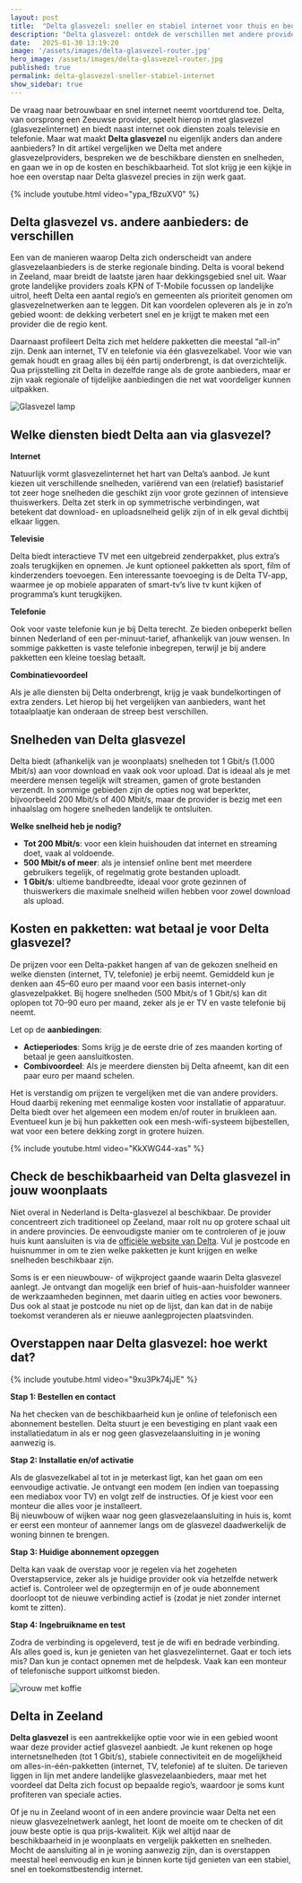 ```yaml
---
layout: post
title:  "Delta glasvezel: sneller en stabiel internet voor thuis en bedrijf"
description: "Delta glasvezel: ontdek de verschillen met andere providers, beschikbare diensten, snelheden, kosten en hoe je overstapt in jouw regio."
date:   2025-01-30 13:19:20
image: '/assets/images/delta-glasvezel-router.jpg'
hero_image: /assets/images/delta-glasvezel-router.jpg
published: true
permalink: delta-glasvezel-sneller-stabiel-internet
show_sidebar: true
---
```


De vraag naar betrouwbaar en snel internet neemt voortdurend toe. Delta, van oorsprong een Zeeuwse provider, speelt hierop in met glasvezel (glasvezelinternet) en biedt naast internet ook diensten zoals televisie en telefonie. Maar wat maakt **Delta glasvezel** nu eigenlijk anders dan andere aanbieders? In dit artikel vergelijken we Delta met andere glasvezelproviders, bespreken we de beschikbare diensten en snelheden, en gaan we in op de kosten en beschikbaarheid. Tot slot krijg je een kijkje in hoe een overstap naar Delta glasvezel precies in zijn werk gaat.

{% include youtube.html video="ypa_fBzuXV0" %}

## Delta glasvezel vs. andere aanbieders: de verschillen

Een van de manieren waarop Delta zich onderscheidt van andere glasvezelaanbieders is de sterke regionale binding. Delta is vooral bekend in Zeeland, maar breidt de laatste jaren haar dekkingsgebied snel uit. Waar grote landelijke providers zoals KPN of T-Mobile focussen op landelijke uitrol, heeft Delta een aantal regio’s en gemeenten als prioriteit genomen om glasvezelnetwerken aan te leggen. Dit kan voordelen opleveren als je in zo’n gebied woont: de dekking verbetert snel en je krijgt te maken met een provider die de regio kent.

Daarnaast profileert Delta zich met heldere pakketten die meestal “all-in” zijn. Denk aan internet, TV en telefonie via één glasvezelkabel. Voor wie van gemak houdt en graag alles bij één partij onderbrengt, is dat overzichtelijk. Qua prijsstelling zit Delta in dezelfde range als de grote aanbieders, maar er zijn vaak regionale of tijdelijke aanbiedingen die net wat voordeliger kunnen uitpakken.

![Glasvezel lamp](/assets/images/glasvezel-lamp-ding.jpg)

## Welke diensten biedt Delta aan via glasvezel?

**Internet**

Natuurlijk vormt glasvezelinternet het hart van Delta’s aanbod. Je kunt kiezen uit verschillende snelheden, variërend van een (relatief) basistarief tot zeer hoge snelheden die geschikt zijn voor grote gezinnen of intensieve thuiswerkers. Delta zet sterk in op symmetrische verbindingen, wat betekent dat download- en uploadsnelheid gelijk zijn of in elk geval dichtbij elkaar liggen.

**Televisie**

Delta biedt interactieve TV met een uitgebreid zenderpakket, plus extra’s zoals terugkijken en opnemen. Je kunt optioneel pakketten als sport, film of kinderzenders toevoegen. Een interessante toevoeging is de Delta TV-app, waarmee je op mobiele apparaten of smart-tv’s live tv kunt kijken of programma’s kunt terugkijken.

**Telefonie**

Ook voor vaste telefonie kun je bij Delta terecht. Ze bieden onbeperkt bellen binnen Nederland of een per-minuut-tarief, afhankelijk van jouw wensen. In sommige pakketten is vaste telefonie inbegrepen, terwijl je bij andere pakketten een kleine toeslag betaalt.

**Combinatievoordeel**

Als je alle diensten bij Delta onderbrengt, krijg je vaak bundelkortingen of extra zenders. Let hierop bij het vergelijken van aanbieders, want het totaalplaatje kan onderaan de streep best verschillen.

## Snelheden van Delta glasvezel

Delta biedt (afhankelijk van je woonplaats) snelheden tot 1 Gbit/s (1.000 Mbit/s) aan voor download en vaak ook voor upload. Dat is ideaal als je met meerdere mensen tegelijk wilt streamen, gamen of grote bestanden verzendt. In sommige gebieden zijn de opties nog wat beperkter, bijvoorbeeld 200 Mbit/s of 400 Mbit/s, maar de provider is bezig met een inhaalslag om hogere snelheden landelijk te ontsluiten.

**Welke snelheid heb je nodig?**

- **Tot 200 Mbit/s**: voor een klein huishouden dat internet en streaming doet, vaak al voldoende.
- **500 Mbit/s of meer**: als je intensief online bent met meerdere gebruikers tegelijk, of regelmatig grote bestanden uploadt.
- **1 Gbit/s**: ultieme bandbreedte, ideaal voor grote gezinnen of thuiswerkers die maximale snelheid willen hebben voor zowel download als upload.

## Kosten en pakketten: wat betaal je voor Delta glasvezel?

De prijzen voor een Delta-pakket hangen af van de gekozen snelheid en welke diensten (internet, TV, telefonie) je erbij neemt. Gemiddeld kun je denken aan 45–60 euro per maand voor een basis internet-only glasvezelpakket. Bij hogere snelheden (500 Mbit/s of 1 Gbit/s) kan dit oplopen tot 70–90 euro per maand, zeker als je er TV en vaste telefonie bij neemt.

Let op de **aanbiedingen**:

- **Actieperiodes**: Soms krijg je de eerste drie of zes maanden korting of betaal je geen aansluitkosten.
- **Combivoordeel**: Als je meerdere diensten bij Delta afneemt, kan dit een paar euro per maand schelen.

Het is verstandig om prijzen te vergelijken met die van andere providers. Houd daarbij rekening met eenmalige kosten voor installatie of apparatuur. Delta biedt over het algemeen een modem en/of router in bruikleen aan. Eventueel kun je bij hun pakketten ook een mesh-wifi-systeem bijbestellen, wat voor een betere dekking zorgt in grotere huizen.

{% include youtube.html video="KkXWG44-xas" %}

## Check de beschikbaarheid van Delta glasvezel in jouw woonplaats

Niet overal in Nederland is Delta-glasvezel al beschikbaar. De provider concentreert zich traditioneel op Zeeland, maar rolt nu op grotere schaal uit in andere provincies. De eenvoudigste manier om te controleren of je jouw huis kunt aansluiten is via de [officiële website van Delta](https://www.delta.nl/). Vul je postcode en huisnummer in om te zien welke pakketten je kunt krijgen en welke snelheden beschikbaar zijn.

Soms is er een nieuwbouw- of wijkproject gaande waarin Delta glasvezel aanlegt. Je ontvangt dan mogelijk een brief of huis-aan-huisfolder wanneer de werkzaamheden beginnen, met daarin uitleg en acties voor bewoners. Dus ook al staat je postcode nu niet op de lijst, dan kan dat in de nabije toekomst veranderen als er nieuwe aanlegprojecten plaatsvinden.

## Overstappen naar Delta glasvezel: hoe werkt dat?

{% include youtube.html video="9xu3Pk74jJE" %}

**Stap 1: Bestellen en contact**

Na het checken van de beschikbaarheid kun je online of telefonisch een abonnement bestellen. Delta stuurt je een bevestiging en plant vaak een installatiedatum in als er nog geen glasvezelaansluiting in je woning aanwezig is.

**Stap 2: Installatie en/of activatie**

Als de glasvezelkabel al tot in je meterkast ligt, kan het gaan om een eenvoudige activatie. Je ontvangt een modem (en indien van toepassing een mediabox voor TV) en volgt zelf de instructies. Of je kiest voor een monteur die alles voor je installeert.  
Bij nieuwbouw of wijken waar nog geen glasvezelaansluiting in huis is, komt er eerst een monteur of aannemer langs om de glasvezel daadwerkelijk de woning binnen te brengen.

**Stap 3: Huidige abonnement opzeggen**

Delta kan vaak de overstap voor je regelen via het zogeheten Overstapservice, zeker als je huidige provider ook via hetzelfde netwerk actief is. Controleer wel de opzegtermijn en of je oude abonnement doorloopt tot de nieuwe verbinding actief is (zodat je niet zonder internet komt te zitten).

**Stap 4: Ingebruikname en test**

Zodra de verbinding is opgeleverd, test je de wifi en bedrade verbinding. Als alles goed is, kun je genieten van het glasvezelinternet. Gaat er toch iets mis? Dan kun je contact opnemen met de helpdesk. Vaak kan een monteur of telefonische support uitkomst bieden.

![vrouw met koffie](/assets/images/vrouw-met-koffie.jpg)

## Delta in Zeeland

**Delta glasvezel** is een aantrekkelijke optie voor wie in een gebied woont waar deze provider actief glasvezel aanbiedt. Je kunt rekenen op hoge internetsnelheden (tot 1 Gbit/s), stabiele connectiviteit en de mogelijkheid om alles-in-één-pakketten (internet, TV, telefonie) af te sluiten. De tarieven liggen in lijn met andere landelijke glasvezelaanbieders, maar met het voordeel dat Delta zich focust op bepaalde regio’s, waardoor je soms kunt profiteren van speciale acties.

Of je nu in Zeeland woont of in een andere provincie waar Delta net een nieuw glasvezelnetwerk aanlegt, het loont de moeite om te checken of dit jouw beste optie is qua prijs-kwaliteit. Kijk wel altijd naar de beschikbaarheid in je woonplaats en vergelijk pakketten en snelheden. Mocht de aansluiting al in je woning aanwezig zijn, dan is overstappen meestal heel eenvoudig en kun je binnen korte tijd genieten van een stabiel, snel en toekomstbestendig internet.
